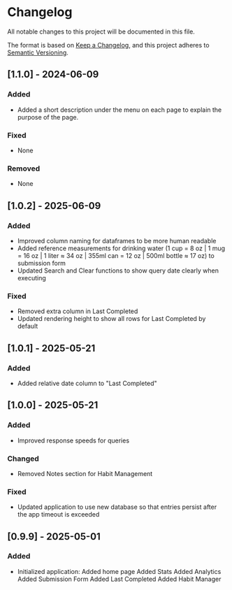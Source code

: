 # Changelog

All notable changes to this project will be documented in this file.

The format is based on [Keep a Changelog](https://keepachangelog.com/en/1.0.0/),
and this project adheres to [Semantic Versioning](https://semver.org/spec/v2.0.0.html).

## [1.1.0] - 2024-06-09

### Added

- Added a short description under the menu on each page to explain the purpose of the page.

### Fixed

- None

### Removed

- None

## [1.0.2] - 2025-06-09

### Added 

- Improved column naming for dataframes to be more human readable
- Added reference measurements for drinking water (1 cup = 8 oz | 1 mug = 16 oz | 1 liter ≈ 34 oz | 355ml can = 12 oz | 500ml bottle ≈ 17 oz) to submission form
- Updated Search and Clear functions to show query date clearly when executing

### Fixed

- Removed extra column in Last Completed
- Updated rendering height to show all rows for Last Completed by default

## [1.0.1] - 2025-05-21

### Added 

- Added relative date column to "Last Completed"

## [1.0.0] - 2025-05-21

### Added 

- Improved response speeds for queries

### Changed

- Removed Notes section for Habit Management

### Fixed

- Updated application to use new database so that entries persist after the app timeout is exceeded

## [0.9.9] - 2025-05-01

### Added

- Initialized application:
    Added home page
    Added Stats
    Added Analytics
    Added Submission Form
    Added Last Completed
    Added Habit Manager
